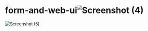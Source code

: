 # form-and-web-ui![Screenshot (4)](https://user-images.githubusercontent.com/113255348/192134270-215f5006-83fb-482b-9555-3cefceefb422.png)
![Screenshot (5)](https://user-images.githubusercontent.com/113255348/192134276-af880c90-7bd8-4dbf-996f-4afc580ebc6d.png)
